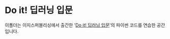 # Do it! 딥러닝 입문

이폴더는 이지스퍼블리싱에서 출간한 '[Do it! 딥러닝 입문](https://tensorflow.blog/do-it-dl/)'의 파이썬 코드를 연습한 공간입니다.
